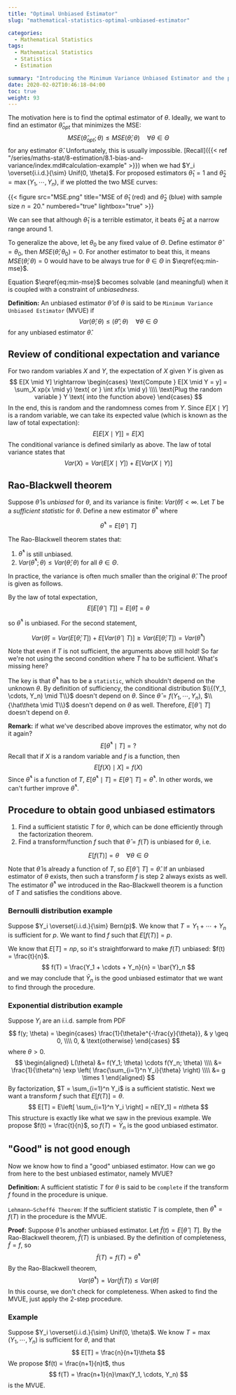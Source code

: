 ```yaml
---
title: "Optimal Unbiased Estimator"
slug: "mathematical-statistics-optimal-unbiased-estimator"

categories:
  - Mathematical Statistics
tags:
  - Mathematical Statistics
  - Statistics
  - Estimation

summary: "Introducing the Minimum Variance Unbiased Estimator and the procedure of deriving it."
date: 2020-02-02T10:46:18-04:00
toc: true
weight: 93
---
```


The motivation here is to find the optimal estimator of $\theta$. Ideally, we want to find an estimator $\hat\theta_{opt}$ that minimizes the MSE:
$$
\begin{equation} \label{eq:min-mse}
  MSE(\hat\theta_{opt}; \theta) \leq MSE(\hat\theta; \theta) \quad \forall \theta \in \Theta
\end{equation}
$$
for any estimator $\hat\theta$. Unfortunately, this is usually impossible. [Recall]({{< ref "/series/maths-stat/8-estimation/8.1-bias-and-variance/index.md#calculation-example" >}}) when we had $Y_i \overset{i.i.d.}{\sim} Unif(0, \theta)$. For proposed estimators $\hat\theta_1 = 1$ and $\hat\theta_2 = \max(Y_1, \cdots, Y_n)$, if we plotted the two MSE curves:

{{< figure src="MSE.png" title="MSE of $\hat\theta_1$ (red) and $\hat\theta_2$ (blue) with sample size $n=20$." numbered="true" lightbox="true" >}}



We can see that although $\hat\theta_1$ is a terrible estimator, it beats $\hat\theta_2$ at a narrow range around $1$.

To generalize the above, let $\theta_0$ be any fixed value of $\Theta$. Define estimator $\hat\theta = \theta_0$, then $MSE(\hat\theta; \theta_0) = 0$. For another estimator to beat this, it means $MSE(\hat\theta; \theta) = 0$ would have to be always true for $\theta \in \Theta$ in $\eqref{eq:min-mse}$.

Equation $\eqref{eq:min-mse}$  becomes solvable (and meaningful) when it is coupled with a constraint of *unbiasedness*.

**Definition:** An unbiased estimator $\hat\theta$ of $\theta$ is said to be `Minimum Variance Unbiased Estimator` (MVUE) if
$$
Var(\hat\theta; \theta) \leq (\hat\theta'; \theta) \quad \forall \theta \in \Theta
$$
for any unbiased estimator $\hat\theta$.

## Review of conditional expectation and variance

For two random variables $X$ and $Y$, the expectation of $X$ given $Y$ is given as
$$
E[X \mid Y] \rightarrow \begin{cases}
	\text{Compute } E[X \mid Y = y] = \sum_X xp(x \mid y) \text{ or } \int xf(x \mid y) \\\\
	\text{Plug the random variable } Y \text{ into the function above}
\end{cases}
$$
In the end, this is random and the randomness comes from $Y$. Since $E[X \mid Y]$ is a random variable, we can take its expected value (which is known as the law of total expectation):
$$
E\Big[E[X \mid Y] \Big] = E[X]
$$
The conditional variance is defined similarly as above. The law of total variance states that
$$
Var(X) = Var(E[X \mid Y]) + E[Var(X \mid Y)]
$$

## Rao-Blackwell theorem

Suppose $\hat\theta$ is *unbiased* for $\theta$, and its variance is finite: $Var(\hat\theta) < \infty$. Let $T$ be a *sufficient statistic* for $\theta$. Define a new estimator $\hat\theta^*$ where


$$
\hat\theta^* = E[\hat\theta \mid T]
$$

The Rao-Blackwell theorem states that:

1. $\hat\theta^*$ is still unbiased.
2. $Var(\hat\theta^*; \theta) \leq Var(\hat\theta; \theta)$ for all $\theta \in \Theta$.

In practice, the variance is often much smaller than the original $\hat\theta$. The proof is given as follows.

By the law of total expectation,
$$
E\left[E[\hat\theta \mid T]\right] = E[\hat\theta] = \theta
$$


so $\hat\theta^*$ is unbiased. For the second statement,


$$
Var(\hat\theta) = Var\left(E[\hat\theta; T]\right) + E\left[Var(\hat\theta \mid T)\right] \geq Var\left(E[\hat\theta; T]\right) = Var(\hat\theta^*)
$$


Note that even if $T$ is not sufficient, the arguments above still hold! So far we're not using the second condition where $T$ ha to be sufficient. What's missing here?

The key is that $\hat\theta^*$ has to be a `statistic`, which shouldn't depend on the unknown $\theta$. By definition of sufficiency, the conditional distribution $\\{(Y_1, \cdots, Y_n) \mid T\\}$ doesn't depend on $\theta$. Since $\hat\theta = f(Y_1, \cdots, Y_n)$, $\\{\hat\theta \mid T\\}$ doesn't depend on $\theta$ as well. Therefore, $E[\hat\theta \mid T]$ doesn't depend on $\theta$.

**Remark:** if what we've described above improves the estimator, why not do it again?
$$
E[\hat\theta^* \mid T] = ?
$$
Recall that if $X$ is a random variable and $f$ is a function, then
$$
E[f(X) \mid X] = f(X)
$$
Since $\hat\theta^*$ is a function of $T$, $E[\hat\theta^* \mid T] = E[\hat\theta \mid T] = \hat\theta^*$. In other words, we can't further improve $\hat\theta^*$.

## Procedure to obtain good unbiased estimators

1. Find a sufficient statistic $T$ for $\theta$, which can be done efficiently through the factorization theorem.
2. Find a transform/function $f$ such that $\hat\theta = f(T)$ is unbiased for $\theta$, i.e.


$$
E[f(T)] = \theta \quad \forall \theta \in \Theta
$$


Note that $\hat\theta$ is already a function of $T$, so $E[\hat\theta \mid T] = \hat\theta$. If an unbiased estimator of $\theta$ exists, then such a transform $f$ is step 2 always exists as well. The estimator $\hat\theta^*$ we introduced in the Rao-Blackwell theorem is a function of $T$ and satisfies the conditions above.

### Bernoulli distribution example

Suppose $Y_i \overset{i.i.d.}{\sim} Bern(p)$. We know that $T = Y_1 + \cdots + Y_n$ is sufficient for $p$. We want to find $f$ such that $E[f(T)] = p$.

We know that $E[T] = np$, so it's straightforward to make $f(T)$ unbiased: $f(t) = \frac{t}{n}$.
$$
f(T) = \frac{Y_1 + \cdots + Y_n}{n} = \bar{Y}_n
$$
and we may conclude that $\bar{Y}_n$ is the good unbiased estimator that we want to find through the procedure.

### Exponential distribution example

Suppose $Y_i$ are an i.i.d. sample from PDF
$$
f(y; \theta) = \begin{cases}
	\frac{1}{\theta}e^{-\frac{y}{\theta}}, & y \geq 0, \\\\
	0, & \text{otherwise}
\end{cases}
$$
where $\theta > 0$.
$$
\begin{aligned}
	L(\theta) &= f(Y_1; \theta) \cdots f(Y_n; \theta) \\\\
	&= \frac{1}{\theta^n} \exp \left( \frac{\sum_{i=1}^n Y_i}{\theta} \right) \\\\
	&= g \times 1
\end{aligned}
$$
By factorization, $T = \sum_{i=1}^n Y_i$ is a sufficient statistic. Next we want a transform $f$ such that $E[f(T)] = \theta$.
$$
E[T] = E\left[ \sum_{i=1}^n Y_i \right] = nE[Y_1] = n\theta
$$
This structure is exactly like what we saw in the previous example. We propose $f(t) = \frac{t}{n}$, so $f(T) = \bar{Y}_n$ is the good unbiased estimator.

## "Good" is not good enough

Now we know how to find a "good" unbiased estimator. How can we go from here to the best unbiased estimator, namely MVUE?

**Definition:** A sufficient statistic $T$ for $\theta$ is said to be `complete` if the transform $f$ found in the procedure is unique.

`Lehmann–Scheffé Theorem`: If the sufficient statistic $T$ is complete, then $\hat\theta^* = f(T)$ in the procedure is the MVUE.

**Proof:** Suppose $\hat\theta$ is another unbiased estimator. Let $\tilde{f}(t) = E[\hat\theta \mid T]$. By the Rao-Blackwell theorem, $\tilde{f}(T)$ is unbiased. By the definition of completeness, $\tilde{f} = f$, so 
$$
\tilde{f}(T) = f(T) = \hat\theta^*
$$
By the Rao-Blackwell theorem,
$$
Var(\hat\theta^*) = Var(\tilde{f}(T)) \leq Var(\hat\theta)
$$
In this course, we don't check for completeness. When asked to find the MVUE, just apply the 2-step procedure.

### Example

Suppose $Y_i \overset{i.i.d.}{\sim} Unif(0, \theta)$. We know $T = \max(Y_1, \cdots, Y_n)$ is sufficient for $\theta$, and that
$$
E[T] = \frac{n}{n+1}\theta
$$
We propose $f(t) = \frac{n+1}{n}t$, thus
$$
f(T) = \frac{n+1}{n}\max(Y_1, \cdots, Y_n)
$$
is the MVUE.
